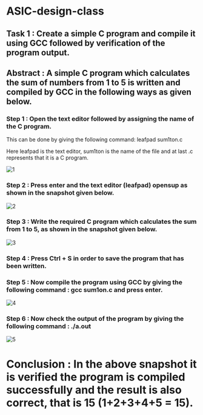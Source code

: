 # ASIC-design-class
## Task 1 : Create a simple C program and compile it using GCC followed by verification of the program output.
## Abstract : A simple C program which calculates the sum of numbers from 1 to 5 is written and compiled by GCC in the following ways as given below. 

### Step 1 : Open the text editor followed by assigning the name of the C program.

This can be done by giving the following command: leafpad sum1ton.c

Here leafpad is the text editor, sum1ton is the name of the file and at last .c represents that it is a C program.


![1](https://github.com/user-attachments/assets/188f3dea-68d2-489a-8db9-e4c6e11c8d39)


### Step 2 : Press enter and the text editor (leafpad) opensup as shown in the snapshot given below.


![2](https://github.com/user-attachments/assets/0283e5ea-978e-4200-b594-a206a8ad6a52)


### Step 3 : Write the required C program which calculates the sum from 1 to 5, as shown in the snapshot given below.


![3](https://github.com/user-attachments/assets/7f1386ba-74eb-4ef8-9a9f-0efb83338a0f)


### Step 4 : Press Ctrl + S in order to save the program that has been written.

### Step 5 : Now compile the program using GCC by giving the following command : gcc sum1on.c and press enter.


![4](https://github.com/user-attachments/assets/c78c877c-a870-4ea8-bbca-517f5443fe0f)


### Step 6 : Now check the output of the program by giving the following command : ./a.out


![5](https://github.com/user-attachments/assets/ffc1a40f-2449-4c0a-bce0-1c7add7d0427)


# Conclusion : In the above snapshot it is verified the program is compiled successfully and the result is also correct, that is 15 (1+2+3+4+5 = 15).






